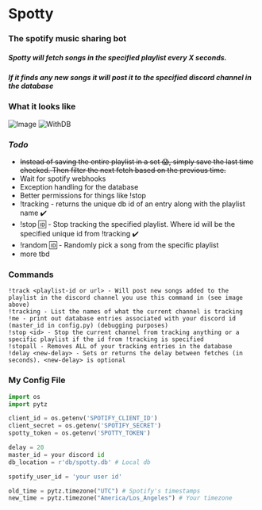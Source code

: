 # Spotty
### The spotify music sharing bot

##### Spotty will fetch songs in the specified playlist every X seconds.
##### If it finds any new songs it will post it to the specified discord channel in the database

### What it looks like
![Image](https://i.imgur.com/JQADBCK.png)
![WithDB](https://i.imgur.com/nP1H8Sx.png)

### *Todo*
- ~~Instead of saving the entire playlist in a set :scream:, simply save the last time checked. Then filter the next fetch based on the previous time.~~
- Wait for spotify webhooks
- Exception handling for the database
- Better permissions for things like !stop
- !tracking - returns the unique db id of an entry along with the playlist name :heavy_check_mark:
- !stop :id: - Stop tracking the specified playlist. Where id will be the specified unique id from !tracking :heavy_check_mark:
- !random :id: - Randomly pick a song from the specific playlist
- more tbd

### Commands
```
!track <playlist-id or url> - Will post new songs added to the playlist in the discord channel you use this command in (see image above)
!tracking - List the names of what the current channel is tracking
!me - print out database entries associated with your discord id (master_id in config.py) (debugging purposes)
!stop <id> - Stop the current channel from tracking anything or a specific playlist if the id from !tracking is specified
!stopall - Removes ALL of your tracking entries in the database
!delay <new-delay> - Sets or returns the delay between fetches (in seconds). <new-delay> is optional
```

### My Config File
```python
import os
import pytz

client_id = os.getenv('SPOTIFY_CLIENT_ID')
client_secret = os.getenv('SPOTIFY_SECRET')
spotty_token = os.getenv('SPOTTY_TOKEN')

delay = 20
master_id = your discord id
db_location = r'db/spotty.db' # Local db

spotify_user_id = 'your user id'

old_time = pytz.timezone("UTC") # Spotify's timestamps
new_time = pytz.timezone("America/Los_Angeles") # Your timezone

```
